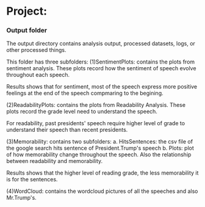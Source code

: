 # Project: 
### Output folder

The output directory contains analysis output, processed datasets, logs, or other processed things.

This folder has three subfolders: 
(1)SentimentPlots: contains the plots from sentiment analysis. These plots record how the sentiment of speech evolve throughout each speech.

Results shows that for sentiment, most of the speech express more positive feelings at the end of the speech compmaring to the begining.

(2)ReadabilityPlots: contains the plots from Readability Analysis. These plots record the grade level need to understand the speech.

For readability, past presidents' speech require higher level of grade to understand their speech than recent presidents.

(3)Memorability: contains two subfolders:
a. HitsSentences: the csv file of the google search hits sentence of President.Trump's speech
b. Plots: plot of how memorability change throughout the speech. Also the relationship between readability and memorability. 

Results shows that the higher level of reading grade, the less memorability it is for the sentences. 

(4)WordCloud: contains the wordcloud pictures of all the speeches and also Mr.Trump's.

